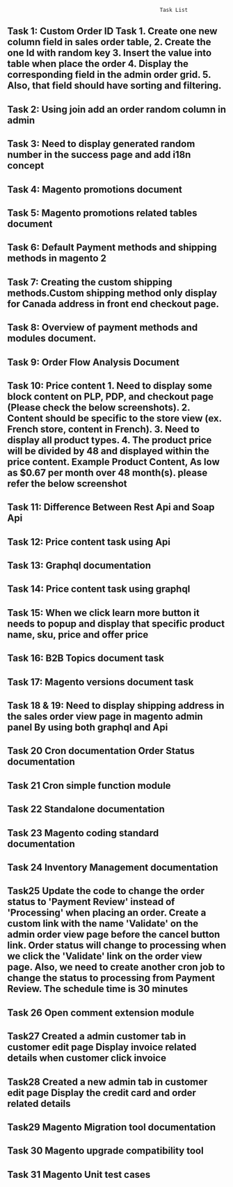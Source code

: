                                                      Task List
Task 1:
                  Custom Order ID Task
                  1. Create one new column field in sales order table,
                  2. Create the one Id with random key
                  3. Insert the value into table when place the order
                  4. Display the corresponding field in the admin order grid.
                  5. Also, that field should have sorting and filtering.
----------------------------------------------------
Task 2:
         Using join add an order random column in admin
-----------------------------------------------------
Task 3:
         Need to display generated random number in the success page and add i18n concept
-----------------------------------------------------
Task 4:
         Magento promotions document 
-----------------------------------------------------
Task 5:
         Magento promotions related tables document 
-----------------------------------------------------
Task 6:
         Default Payment methods and shipping methods in magento 2
-----------------------------------------------------
Task 7:
         Creating the custom shipping methods.Custom shipping method only display for Canada address in front end checkout page.
-----------------------------------------------------
Task 8:
         Overview of payment methods and modules document.
-----------------------------------------------------
Task 9:
          Order Flow Analysis Document
-----------------------------------------------------
Task 10:
           Price content
            1. Need to display some block content on PLP, PDP, and checkout page (Please check the below screenshots).
            2. Content should be specific to the store view (ex. French store, content in French).
            3. Need to display all product types.
            4. The product price will be divided by 48 and displayed within the price content.
            Example Product Content,
            As low as $0.67 per month over 48 month(s). please refer the below screenshot
------------------------------------------------------
Task 11:
          Difference Between Rest Api and Soap Api 
------------------------------------------------------
Task 12:
          Price content task using Api 
------------------------------------------------------
Task 13:
          Graphql documentation
------------------------------------------------------
Task 14:
          Price content task using graphql 
------------------------------------------------------
Task 15:
          When we click learn more button it needs to popup and display that specific product name, sku, price and offer price
------------------------------------------------------
Task 16:
          B2B Topics document task 
------------------------------------------------------
Task 17:
          Magento versions document task
------------------------------------------------------
Task 18 & 19:
          Need to display shipping address in the sales order view page in magento admin panel
          By using both graphql and Api
-------------------------------------------------------
Task 20
Cron documentation
Order Status documentation
------------------------------------------------------
Task 21
Cron simple function module
------------------------------------------------------
Task 22
Standalone documentation
------------------------------------------------------
Task 23
Magento coding standard documentation
------------------------------------------------------
Task 24
Inventory Management documentation
-----------------------------------------------------
Task25
Update the code to change the order status to 'Payment Review' instead of 'Processing'
when placing an order.
Create a custom link with the name 'Validate' on the admin order view page before the
cancel button link.
Order status will change to processing when we click the 'Validate' link on the order view
page.
Also, we need to create another cron job to change the status to processing from Payment
Review. The schedule time is 30 minutes
-------------------------------------------------------
Task 26
Open comment extension module
-------------------------------------------------------
Task27
Created a admin customer tab in customer edit page
Display invoice related details when customer click invoice
------------------------------------------------------
Task28
Created a new admin tab in customer edit page
Display the credit card and order related details
------------------------------------------------------
Task29
Magento Migration tool documentation
----------------------------------------------------
Task 30
Magento upgrade compatibility tool
----------------------------------------------------
Task 31
Magento Unit test cases
-------------------------------------------------------
